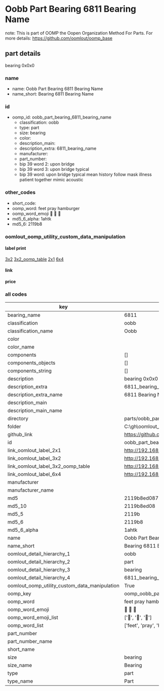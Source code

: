 # Oobb Part Bearing 6811 Bearing Name  

note: This is part of OOMP the Oopen Organization Method For Parts. For more details: https://github.com/oomlout/oomp_base

##  part details
  



bearing 0x0x0



### name
* name: Oobb Part Bearing 6811 Bearing Name
* name_short: Bearing 6811 Bearing Name
### id
* oomp_id: oobb_part_bearing_6811_bearing_name
  * classification: oobb
  * type: part
  * size: bearing
  * color: 
  * description_main: 
  * description_extra: 6811_bearing_name
  * manufacturer: 
  * part_number: 
  * bip 39 word 2: upon bridge
  * bip 39 word 3: upon bridge typical
  * bip 39 word: upon bridge typical mean history follow mask illness patient together mimic acoustic

### other_codes
* short_code: 
* oomp_word: feet pray hamburger
* oomp_word_emoji :feet: :pray: :hamburger:
* md5_6_alpha: 1ahtk
* md5_6: 2119b8






### oomlout_oomp_utility_custom_data_manipulation
#### label print
[3x2](http://192.168.1.245:1112/?label=oomp%201ahtk)
[3x2_oomp_table](http://192.168.1.108:1112/?label=oomp%201ahtk)
[2x1](http://192.168.1.242:1112/?label=oomp%201ahtk)
[6x4](http://192.168.1.55:1112/?label=oomp%201ahtk)    

#### link

                              

#### price







### all codes 
| key | value |  
| --- | --- |  
| bearing_name | 6811 |  
| classification | oobb |  
| classification_name | Oobb |  
| color |  |  
| color_name |  |  
| components | [] |  
| components_objects | [] |  
| components_string | [] |  
| description | bearing 0x0x0 |  
| description_extra | 6811_bearing_name |  
| description_extra_name | 6811 Bearing Name |  
| description_main |  |  
| description_main_name |  |  
| directory | parts/oobb_part_bearing_6811_bearing_name |  
| folder | C:\gh\oomlout_oobb_version_4_generated_parts\parts\oobb_part_bearing_6811_bearing_name |  
| github_link | https://github.com/oomlout/oomlout_oomp_part_src/tree/main/parts/oobb_part_bearing_6811_bearing_name |  
| id | oobb_part_bearing_6811_bearing_name |  
| link_oomlout_label_2x1 | http://192.168.1.242:1112/?label=oomp%201ahtk |  
| link_oomlout_label_3x2 | http://192.168.1.245:1112/?label=oomp%201ahtk |  
| link_oomlout_label_3x2_oomp_table | http://192.168.1.108:1112/?label=oomp%201ahtk |  
| link_oomlout_label_6x4 | http://192.168.1.55:1112/?label=oomp%201ahtk |  
| manufacturer |  |  
| manufacturer_name |  |  
| md5 | 2119b8ed0871310d6ab6189dd7c6f777 |  
| md5_10 | 2119b8ed08 |  
| md5_5 | 2119b |  
| md5_6 | 2119b8 |  
| md5_6_alpha | 1ahtk |  
| name | Oobb Part Bearing 6811 Bearing Name |  
| name_short | Bearing 6811 Bearing Name |  
| oomlout_detail_hierarchy_1 | oobb |  
| oomlout_detail_hierarchy_2 | part |  
| oomlout_detail_hierarchy_3 | bearing |  
| oomlout_detail_hierarchy_4 | 6811_bearing_name |  
| oomlout_oomp_utility_custom_data_manipulation | True |  
| oomp_key | oomp_oobb_part_bearing_6811_bearing_name |  
| oomp_word | feet pray hamburger |  
| oomp_word_emoji | :feet: :pray: :hamburger: |  
| oomp_word_emoji_list | [':feet:', ':pray:', ':hamburger:'] |  
| oomp_word_list | ['feet', 'pray', 'hamburger'] |  
| part_number |  |  
| part_number_name |  |  
| short_name |  |  
| size | bearing |  
| size_name | Bearing |  
| type | part |  
| type_name | Part |  
